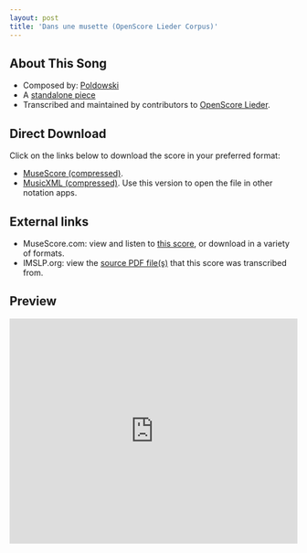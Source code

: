 ```yaml
---
layout: post
title: 'Dans une musette (OpenScore Lieder Corpus)'
---
```


## About This Song

- Composed by: [Poldowski](https://fourscoreandmore.org/openscore/lieder/Poldowski)
- A [standalone piece](https://fourscoreandmore.org/openscore/lieder/Poldowski/_)
- Transcribed and maintained by contributors to [OpenScore Lieder].

[OpenScore Lieder]: https://musescore.com/openscore-lieder-corpus

## Direct Download

Click on the links below to download the score in your preferred format:
- [MuseScore (compressed)](https://github.com/openscore/lieder/blob/main/scores/Poldowski/_/Dans_une_musette/lc6663305.mscz?raw=true).
- [MusicXML (compressed)](https://github.com/openscore/lieder/blob/main/scores/Poldowski/_/Dans_une_musette/lc6663305.mxl?raw=true). Use this version to open the file in other notation apps.

## External links

- MuseScore.com: view and listen to [this score][MuseScore], or download in a variety of formats.
- IMSLP.org: view the [source PDF file(s)][IMSLP] that this score was transcribed from.

[MuseScore]: https://musescore.com/score/6663305
[IMSLP]: https://imslp.org/wiki/Special:ReverseLookup/122258

## Preview

<iframe width="100%" height="394" src="https://musescore.com/openscore-lieder-corpus/scores/6663305/embed" frameborder="0" allowfullscreen allow="autoplay; fullscreen"></iframe>

